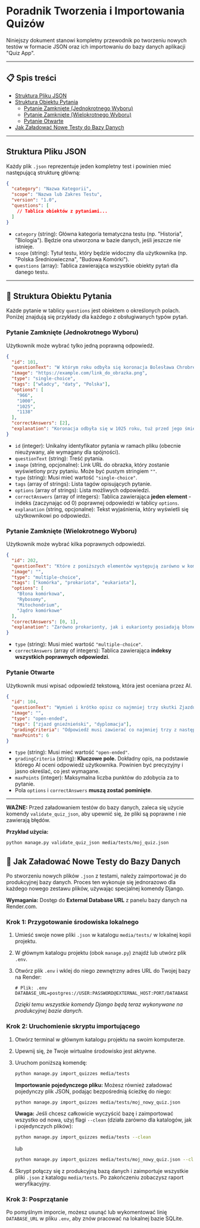 # Poradnik Tworzenia i Importowania Quizów

Niniejszy dokument stanowi kompletny przewodnik po tworzeniu nowych testów w formacie JSON oraz ich importowaniu do bazy danych aplikacji "Quiz App".

---

## 📋 Spis treści

- [Struktura Pliku JSON](#-struktura-pliku-json)
- [Struktura Obiektu Pytania](#-struktura-obiektu-pytania)
  - [Pytanie Zamknięte (Jednokrotnego Wyboru)](#pytanie-zamknięte-jednokrotnego-wyboru)
  - [Pytanie Zamknięte (Wielokrotnego Wyboru)](#pytanie-zamknięte-wielokrotnego-wyboru)
  - [Pytanie Otwarte](#pytanie-otwarte)
- [Jak Załadować Nowe Testy do Bazy Danych](#-jak-załadować-nowe-testy-do-bazy-danych)

---

## Struktura Pliku JSON

Każdy plik `.json` reprezentuje jeden kompletny test i powinien mieć następującą strukturę główną:

```json
{
  "category": "Nazwa Kategorii",
  "scope": "Nazwa lub Zakres Testu",
  "version": "1.0",
  "questions": [
    // Tablica obiektów z pytaniami...
  ]
}
```

-   `category` (string): Główna kategoria tematyczna testu (np. "Historia", "Biologia"). Będzie ona utworzona w bazie danych, jeśli jeszcze nie istnieje.
-   `scope` (string): Tytuł testu, który będzie widoczny dla użytkownika (np. "Polska Średniowieczna", "Budowa Komórki").
-   `questions` (array): Tablica zawierająca wszystkie obiekty pytań dla danego testu.

---

## 📝 Struktura Obiektu Pytania

Każde pytanie w tablicy `questions` jest obiektem o określonych polach. Poniżej znajdują się przykłady dla każdego z obsługiwanych typów pytań.

### Pytanie Zamknięte (Jednokrotnego Wyboru)

Użytkownik może wybrać tylko jedną poprawną odpowiedź.

```json
{
  "id": 101,
  "questionText": "W którym roku odbyła się koronacja Bolesława Chrobrego?",
  "image": "https://example.com/link_do_obrazka.png",
  "type": "single-choice",
  "tags": ["władcy", "daty", "Polska"],
  "options": [
    "966",
    "1000",
    "1025",
    "1138"
  ],
  "correctAnswers": [2],
  "explanation": "Koronacja odbyła się w 1025 roku, tuż przed jego śmiercią."
}
```

-   `id` (integer): Unikalny identyfikator pytania w ramach pliku (obecnie nieużywany, ale wymagany dla spójności).
-   `questionText` (string): Treść pytania.
-   `image` (string, opcjonalne): Link URL do obrazka, który zostanie wyświetlony przy pytaniu. Może być pustym stringiem `""`.
-   `type` (string): Musi mieć wartość `"single-choice"`.
-   `tags` (array of strings): Lista tagów opisujących pytanie.
-   `options` (array of strings): Lista możliwych odpowiedzi.
-   `correctAnswers` (array of integers): Tablica zawierająca **jeden element** - indeks (zaczynając od 0) poprawnej odpowiedzi w tablicy `options`.
-   `explanation` (string, opcjonalne): Tekst wyjaśnienia, który wyświetli się użytkownikowi po odpowiedzi.

### Pytanie Zamknięte (Wielokrotnego Wyboru)

Użytkownik może wybrać kilka poprawnych odpowiedzi.

```json
{
  "id": 202,
  "questionText": "Które z poniższych elementów występują zarówno w komórkach prokariotycznych, jak i eukariotycznych?",
  "image": "",
  "type": "multiple-choice",
  "tags": ["komórka", "prokariota", "eukariota"],
  "options": [
    "Błona komórkowa",
    "Rybosomy",
    "Mitochondrium",
    "Jądro komórkowe"
  ],
  "correctAnswers": [0, 1],
  "explanation": "Zarówno prokarionty, jak i eukarionty posiadają błonę komórkową oraz rybosomy."
}
```

-   `type` (string): Musi mieć wartość `"multiple-choice"`.
-   `correctAnswers` (array of integers): Tablica zawierająca **indeksy wszystkich poprawnych odpowiedzi**.

### Pytanie Otwarte

Użytkownik musi wpisać odpowiedź tekstową, która jest oceniana przez AI.

```json
{
  "id": 104,
  "questionText": "Wymień i krótko opisz co najmniej trzy skutki Zjazdu Gnieźnieńskiego z 1000 roku.",
  "image": "",
  "type": "open-ended",
  "tags": ["zjazd gnieźnieński", "dyplomacja"],
  "gradingCriteria": "Odpowiedź musi zawierać co najmniej trzy z następujących skutków, z krótkim wyjaśnieniem: 1. Utworzenie niezależnej polskiej metropolii kościelnej. 2. Umocnienie pozycji międzynarodowej Polski. 3. Symboliczne uznanie suwerenności państwa przez Cesarstwo.",
  "maxPoints": 6
}
```

-   `type` (string): Musi mieć wartość `"open-ended"`.
-   `gradingCriteria` (string): **Kluczowe pole.** Dokładny opis, na podstawie którego AI oceni odpowiedź użytkownika. Powinien być precyzyjny i jasno określać, co jest wymagane.
-   `maxPoints` (integer): Maksymalna liczba punktów do zdobycia za to pytanie.
-   Pola `options` i `correctAnswers` **muszą zostać pominięte**.

---

**WAŻNE:** Przed załadowaniem testów do bazy danych, zaleca się użycie komendy `validate_quiz_json`, aby upewnić się, że pliki są poprawne i nie zawierają błędów.

**Przykład użycia:**

```bash
python manage.py validate_quiz_json media/tests/moj_quiz.json
```

## 🚀 Jak Załadować Nowe Testy do Bazy Danych

Po stworzeniu nowych plików `.json` z testami, należy zaimportować je do produkcyjnej bazy danych. Proces ten wykonuje się jednorazowo dla każdego nowego zestawu plików, używając specjalnej komendy Django.

**Wymagania:** Dostęp do **External Database URL** z panelu bazy danych na Render.com.

### Krok 1: Przygotowanie środowiska lokalnego

1.  Umieść swoje nowe pliki `.json` w katalogu `media/tests/` w lokalnej kopii projektu.
2.  W głównym katalogu projektu (obok `manage.py`) znajdź lub utwórz plik `.env`.
3.  Otwórz plik `.env` i wklej do niego zewnętrzny adres URL do Twojej bazy na Render:

    ```env
    # Plik: .env
    DATABASE_URL=postgres://USER:PASSWORD@EXTERNAL_HOST:PORT/DATABASE
    ```
    *Dzięki temu wszystkie komendy Django będą teraz wykonywane na produkcyjnej bazie danych.*

### Krok 2: Uruchomienie skryptu importującego

1.  Otwórz terminal w głównym katalogu projektu na swoim komputerze.
2.  Upewnij się, że Twoje wirtualne środowisko jest aktywne.
3.  Uruchom poniższą komendę:

    ```bash
    python manage.py import_quizzes media/tests
    ```
    **Importowanie pojedynczego pliku:**
    Możesz również załadować pojedynczy plik JSON, podając bezpośrednią ścieżkę do niego:
    ```bash
    python manage.py import_quizzes media/tests/moj_nowy_quiz.json
    ```
    **Uwaga:** Jeśli chcesz całkowicie wyczyścić bazę i zaimportować wszystko od nowa, użyj flagi `--clean` (działa zarówno dla katalogów, jak i pojedynczych plików):
    ```bash
    python manage.py import_quizzes media/tests --clean
    ```
    lub
    ```bash
    python manage.py import_quizzes media/tests/moj_nowy_quiz.json --clean
    ```

4.  Skrypt połączy się z produkcyjną bazą danych i zaimportuje wszystkie pliki `.json` z katalogu `media/tests`. Po zakończeniu zobaczysz raport weryfikacyjny.

### Krok 3: Posprzątanie

Po pomyślnym imporcie, możesz usunąć lub wykomentować linię `DATABASE_URL` w pliku `.env`, aby znów pracować na lokalnej bazie SQLite.
